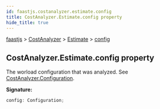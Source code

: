 ```yaml
---
id: faastjs.costanalyzer.estimate.config
title: CostAnalyzer.Estimate.config property
hide_title: true
---
```

[faastjs](./faastjs.md) &gt; [CostAnalyzer](./faastjs.costanalyzer.md) &gt; [Estimate](./faastjs.costanalyzer.estimate.md) &gt; [config](./faastjs.costanalyzer.estimate.config.md)

## CostAnalyzer.Estimate.config property

The worload configuration that was analyzed. See [CostAnalyzer.Configuration](./faastjs.costanalyzer.configuration.md)<!-- -->.

<b>Signature:</b>

```typescript
config: Configuration;
```